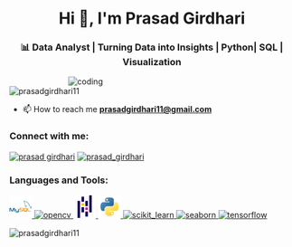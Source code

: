 <h1 align="center">Hi 👋, I'm Prasad Girdhari</h1>
<h3 align="center">📊 Data Analyst | Turning Data into Insights | Python| SQL | Visualization</h3>

<img align="right" alt="coding" width="400" src="https://www.google.com/url?sa=i&url=https%3A%2F%2Fgithub.com%2Frudrabarad%2FGifs&psig=AOvVaw3TgedXwXa5W4GApKxZ8kRe&ust=1718470335868000&source=images&cd=vfe&opi=89978449&ved=0CBAQjRxqFwoTCPjDwILH24YDFQAAAAAdAAAAABAP">

<p align="left"> <img src="https://komarev.com/ghpvc/?username=prasadgirdhari11&label=Profile%20views&color=0e75b6&style=flat" alt="prasadgirdhari11" /> </p>

- 📫 How to reach me **prasadgirdhari11@gmail.com**

<h3 align="left">Connect with me:</h3>
<p align="left">
<a href="https://linkedin.com/in/prasad girdhari" target="blank"><img align="center" src="https://raw.githubusercontent.com/rahuldkjain/github-profile-readme-generator/master/src/images/icons/Social/linked-in-alt.svg" alt="prasad girdhari" height="30" width="40" /></a>
<a href="https://instagram.com/prasad_girdhari" target="blank"><img align="center" src="https://raw.githubusercontent.com/rahuldkjain/github-profile-readme-generator/master/src/images/icons/Social/instagram.svg" alt="prasad_girdhari" height="30" width="40" /></a>
</p>

<h3 align="left">Languages and Tools:</h3>
<p align="left"> <a href="https://www.mysql.com/" target="_blank" rel="noreferrer"> <img src="https://raw.githubusercontent.com/devicons/devicon/master/icons/mysql/mysql-original-wordmark.svg" alt="mysql" width="40" height="40"/> </a> <a href="https://opencv.org/" target="_blank" rel="noreferrer"> <img src="https://www.vectorlogo.zone/logos/opencv/opencv-icon.svg" alt="opencv" width="40" height="40"/> </a> <a href="https://pandas.pydata.org/" target="_blank" rel="noreferrer"> <img src="https://raw.githubusercontent.com/devicons/devicon/2ae2a900d2f041da66e950e4d48052658d850630/icons/pandas/pandas-original.svg" alt="pandas" width="40" height="40"/> </a> <a href="https://www.python.org" target="_blank" rel="noreferrer"> <img src="https://raw.githubusercontent.com/devicons/devicon/master/icons/python/python-original.svg" alt="python" width="40" height="40"/> </a> <a href="https://scikit-learn.org/" target="_blank" rel="noreferrer"> <img src="https://upload.wikimedia.org/wikipedia/commons/0/05/Scikit_learn_logo_small.svg" alt="scikit_learn" width="40" height="40"/> </a> <a href="https://seaborn.pydata.org/" target="_blank" rel="noreferrer"> <img src="https://seaborn.pydata.org/_images/logo-mark-lightbg.svg" alt="seaborn" width="40" height="40"/> </a> <a href="https://www.tensorflow.org" target="_blank" rel="noreferrer"> <img src="https://www.vectorlogo.zone/logos/tensorflow/tensorflow-icon.svg" alt="tensorflow" width="40" height="40"/> </a> </p>

<p><img align="center" src="https://github-readme-stats.vercel.app/api/top-langs?username=prasadgirdhari11&show_icons=true&locale=en&layout=compact" alt="prasadgirdhari11" /></p>
